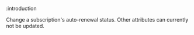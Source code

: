 :introduction

Change a subscription's auto-renewal status. Other attributes can currently not
be updated.
